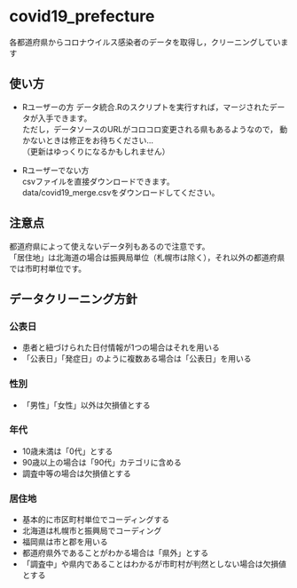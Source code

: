 # covid19_prefecture
各都道府県からコロナウイルス感染者のデータを取得し，クリーニングしています

## 使い方

* Rユーザーの方
データ統合.Rのスクリプトを実行すれば，マージされたデータが入手できます。  
ただし，データソースのURLがコロコロ変更される県もあるようなので，
動かないときは修正をお待ちください…  
（更新はゆっくりになるかもしれません）

* Rユーザーでない方  
csvファイルを直接ダウンロードできます。  
data/covid19_merge.csvをダウンロードしてください。

## 注意点

都道府県によって使えないデータ列もあるので注意です。   
「居住地」は北海道の場合は振興局単位（札幌市は除く），それ以外の都道府県では市町村単位です。


## データクリーニング方針

### 公表日
* 患者と紐づけられた日付情報が1つの場合はそれを用いる
* 「公表日」「発症日」のように複数ある場合は「公表日」を用いる

### 性別
* 「男性」「女性」以外は欠損値とする

### 年代
* 10歳未満は「0代」とする
* 90歳以上の場合は「90代」カテゴリに含める
* 調査中等の場合は欠損値とする

### 居住地
* 基本的に市区町村単位でコーディングする
* 北海道は札幌市と振興局でコーディング
* 福岡県は市と郡を用いる 
* 都道府県外であることがわかる場合は「県外」とする
* 「調査中」や県内であることはわかるが市町村が判然としない場合は欠損値とする
